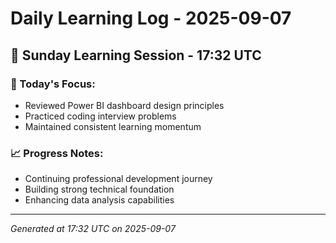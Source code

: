 # Daily Learning Log - 2025-09-07

## 📅 Sunday Learning Session - 17:32 UTC

### 🎯 Today's Focus:
- Reviewed Power BI dashboard design principles
- Practiced coding interview problems
- Maintained consistent learning momentum

### 📈 Progress Notes:
- Continuing professional development journey
- Building strong technical foundation
- Enhancing data analysis capabilities

---
*Generated at 17:32 UTC on 2025-09-07*
